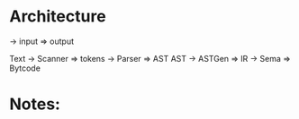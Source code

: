 # Architecture

-> input
=> output

Text -> Scanner => tokens -> Parser => AST
AST -> ASTGen => IR -> Sema => Bytcode

# Notes:
